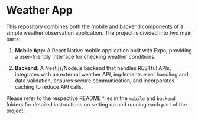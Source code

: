 # Weather App

This repository combines both the mobile and backend components of a simple weather observation application. The project is divided into two main parts:

1. **Mobile App:** A React Native mobile application built with Expo, providing a user-friendly interface for checking weather conditions.

2. **Backend:** A Nest.js/Node.js backend that handles RESTful APIs, integrates with an external weather API, implements error handling and data validation, ensures secure communication, and incorporates caching to reduce API calls.

Please refer to the respective README files in the `mobile` and `backend` folders for detailed instructions on setting up and running each part of the project.